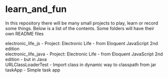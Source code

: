 # learn_and_fun
In this repository there will be many small projects to play, learn or record some things. Below is a list of the
contents. Some folders will have their own README files

electronic_life_js - Project: Electronic Life - from Eloquent JavaScript 2nd edition  
electronic_life_java - Project: Electronic Life - from Eloquent JavaScript 2nd edition - but in Java  
URLClassLoaderTest - Import class in dynamic way to classpath from jar  
taskApp - Simple task app